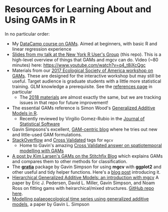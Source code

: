 # Resources for Learning About and Using GAMs in R

In no particular order:

- My [DataCamp course on GAMs](https://www.datacamp.com/courses/nonlinear-modeling-in-r-with-gams).  Aimed at beginners, with basic R and linear regression experience
-  [Slides from my talk at the New York R User's Group](2017-11-14-noamross-gams-nyhackr.pdf) (this repo).  This is a high-level overview of things that GAMs and mgcv can do.  Video (~80 minutes) here: <https://www.youtube.com/watch?v=q4_t8jXcQgc>
-  Materials from our [2017 Ecological Society of America workshop on GAMs](https://noamross.github.io/mgcv-esa-workshop/).  These are designed for the interactive workshop but may still be useful.  Target audience is graduate students with a little more statistical training. GLM knowledge a prerequisite.  See the [references page](https://noamross.github.io/mgcv-esa-2018/links_and_bibliography.html) in particular
    -   The [2018 materials](https://noamross.github.io/mgcv-esa-2018/) are almost exactly the same, but we are tracking issues in that repo for future improvement!
-  The essential GAMs reference is Simon Wood's [Generalized Additive Models in R](https://www.crcpress.com/Generalized-Additive-Models-An-Introduction-with-R-Second-Edition/Wood/p/book/9781498728331).  
    -  Recently reviewed by Virgilio Gomez-Rubio in the [Journal of Statistical Software](https://www.jstatsoft.org/article/view/v086b01)
-  Gavin Simpsons's excellent, [GAM-centric blog](https://www.fromthebottomoftheheap.net/) where he tries out new and little-used GAM formulations.
-  [StackOverflow](https://stackoverflow.com/questions/tagged/mgcv) and [Cross Validated](https://stats.stackexchange.com/questions/tagged/mgcv) tags for `mgcv`
    -  Home to Gavin's amazing [Cross Validated answer on spatiotemporal modelling with GAMs](https://stats.stackexchange.com/questions/244042/trend-in-irregular-time-series-data/306361#306361)
-  [A post by Kim Larsen's GAMs on the Stitchfix Blog](http://multithreaded.stitchfix.com/blog/2015/07/30/gam/) which explains GAMs and compares them to other methods for classification.
-  The [**gratia**](https://github.com/gavinsimpson/gratia) package by Gavin Simpson for using **mgcv** with **ggplot2** and other useful and tidy helper functions.  Here's a [blog post](https://www.fromthebottomoftheheap.net/2018/10/23/introducing-gratia/) introducing it.
-  [Hierarchical Generalized Additive Models: an introduction with mgcv](https://peerj.com/preprints/27320/) A paper by Eric J. Pedersen, David L. Miller, Gavin Simpson, and Noam Ross on fitting gams with heirarchical/mixed structures.  [GitHub repo here](https://github.com/noamross/mixed-effect-gams).
-  [Modelling palaeoecological time series using generalized additive models](https://www.biorxiv.org/content/early/2018/05/15/322248), a paper by Gavin L. Simpson
